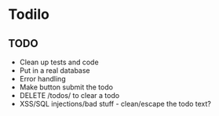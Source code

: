 # Todilo


## TODO
* Clean up tests and code
* Put in a real database
* Error handling
* Make button submit the todo
* DELETE /todos/<id> to clear a todo
* XSS/SQL injections/bad stuff - clean/escape the todo text?
